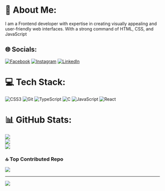# 💫 About Me:
I am a Frontend developer with expertise in creating visually appealing and user-friendly web interfaces. With a strong command of HTML, CSS, and JavaScript


## 🌐 Socials:
[![Facebook](https://img.shields.io/badge/Facebook-%231877F2.svg?logo=Facebook&logoColor=white)](https://facebook.com/https://www.facebook.com/cherkaoui.hamza.98/) [![Instagram](https://img.shields.io/badge/Instagram-%23E4405F.svg?logo=Instagram&logoColor=white)](https://instagram.com/https://www.instagram.com/hamza__cher/) [![LinkedIn](https://img.shields.io/badge/LinkedIn-%230077B5.svg?logo=linkedin&logoColor=white)](https://linkedin.com/in/https://www.linkedin.com/in/hamza-cherkaoui-a3a50b237/) 

# 💻 Tech Stack:
![CSS3](https://img.shields.io/badge/css3-%231572B6.svg?style=for-the-badge&logo=css3&logoColor=white) ![Git](https://img.shields.io/badge/git-%23F05033.svg?style=for-the-badge&logo=git&logoColor=white) ![TypeScript](https://img.shields.io/badge/typescript-%23007ACC.svg?style=for-the-badge&logo=typescript&logoColor=white) ![C](https://img.shields.io/badge/c-%2300599C.svg?style=for-the-badge&logo=c&logoColor=white) ![JavaScript](https://img.shields.io/badge/javascript-%23323330.svg?style=for-the-badge&logo=javascript&logoColor=%23F7DF1E) ![React](https://img.shields.io/badge/react-%2320232a.svg?style=for-the-badge&logo=react&logoColor=%2361DAFB)
# 📊 GitHub Stats:
![](https://github-readme-stats.vercel.app/api?username=Hamza12398&theme=dark&hide_border=false&include_all_commits=false&count_private=false)<br/>
![](https://github-readme-streak-stats.herokuapp.com/?user=Hamza12398&theme=dark&hide_border=false)<br/>
![](https://github-readme-stats.vercel.app/api/top-langs/?username=Hamza12398&theme=dark&hide_border=false&include_all_commits=false&count_private=false&layout=compact)

### 🔝 Top Contributed Repo
![](https://github-contributor-stats.vercel.app/api?username=Hamza12398&limit=5&theme=dark&combine_all_yearly_contributions=true)

---
[![](https://visitcount.itsvg.in/api?id=Hamza12398&icon=0&color=0)](https://visitcount.itsvg.in)

<!-- Proudly created with GPRM ( https://gprm.itsvg.in ) -->
